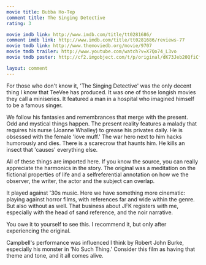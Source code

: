 ```yaml
---
movie title: Bubba Ho-Tep
comment title: The Singing Detective
rating: 3

movie imdb link: http://www.imdb.com/title/tt0281686/
comment imdb link: http://www.imdb.com/title/tt0281686/reviews-77
movie tmdb link: http://www.themoviedb.org/movie/9707
movie tmdb trailer: http://www.youtube.com/watch?v=X7Qo74_L3vo
movie tmdb poster: http://cf2.imgobject.com/t/p/original/dK73Jeb20QfiCfqtzxRGdMvPTOD.jpg

layout: comment
---
```


For those who don't know it, 'The Singing Detective' was the only decent thing I know that TeeVee has produced. It was one of those longish movies they call a miniseries. It featured a man in a hospital who imagined himself to be a famous singer.

We follow his fantasies and remembrances that merge with the present. Odd and mystical things happen. The present reality features a malady that requires his nurse (Joanne Whalley) to grease his privates daily. He is obsessed with the female 'love muff.' The war hero next to him hacks humorously and dies. There is a scarecrow that haunts him. He kills an insect that 'causes' everything else.

All of these things are imported here. If you know the source, you can really appreciate the harmonics in the story. The original was a meditation on the fictional properties of life and a selfreferential annotation on how we the observer, the writer, the actor and the subject can overlap.

It played against '30s music. Here we have something more cinematic: playing against horror films, with references far and wide within the genre. But also without as well. That business about JFK registers with me, especially with the head of sand reference, and the noir narrative.

You owe it to yourself to see this. I recommend it, but only after experiencing the original.

Campbell's performance was influenced I think by Robert John Burke, especially his monster in 'No Such Thing.' Consider this film as having that theme and tone, and it all comes alive.